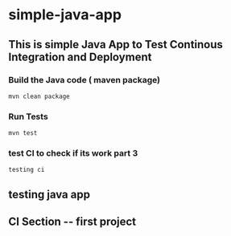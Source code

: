 # simple-java-app
## This is simple Java App to Test Continous Integration and Deployment

### Build the Java code ( maven package)
```mvn clean package```

### Run Tests
```mvn test```


### test CI to check if its work part 3
``` testing ci ```

## testing java app 
## CI Section -- first project